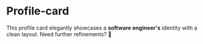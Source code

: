 # Profile-card
This profile card elegantly showcases a **software engineer's** identity with a clean layout. Need further refinements? 🚀
